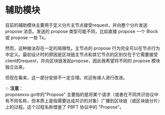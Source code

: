 # 辅助模块

目前的辅助模块主要用于定义分片主节点接受request，并向整个分片发送 propose 消息。发送的 propose 类型可能不同，比如直接 propose 一个 Block 或 propose 一些 Tx。

然而，这种做法存在一定的局限性。主节点的 propose 行为完全可以在节点行为中定义。最初设计时的原因是区块链主节点和其它节点的区别仅在于它需要接受client的request，并向区块链发起propose，因此我希望将不同的 propose 模块独立出来。

但现在看来，这一部分安排不一定合理。欢迎有缘人进行改进。

💥 **注意**：  
proposexxx.go中的"Propose" 主要指的是将某个请求（或者在不同共识协议中有不同名称，但本质上是指需要达成共识的对象）广播到区块链（或区块链分片）上的过程。这个过程名称借鉴了 PBFT 协议中的 "Propose"。